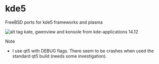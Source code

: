 kde5
====

FreeBSD ports for kde5 frameworks and plasma

![alt tag](http://user.math.uzh.ch/berner/files/plasma-5.1.95.png)
kate, gwenview and konsole from kde-applications 14.12


Note 
  * I use qt5 with DEBUG flags. There seem to be crashes when used the standard qt5 build (needs some investigation).
